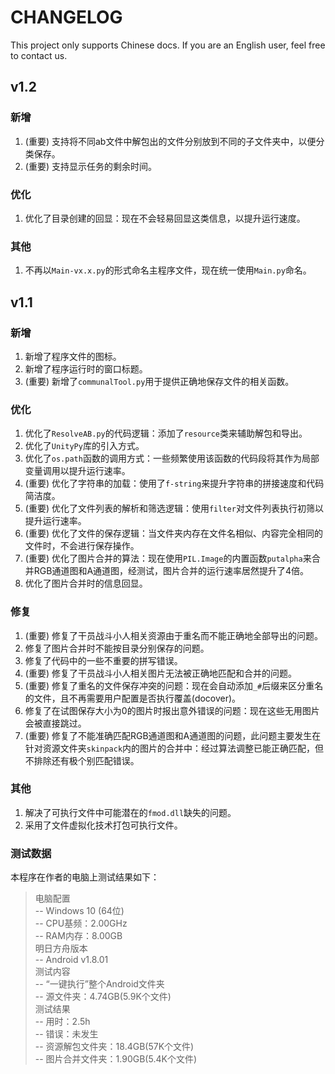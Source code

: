 CHANGELOG
==========
This project only supports Chinese docs. If you are an English user, feel free to contact us.

## v1.2
### 新增
1. (重要) 支持将不同ab文件中解包出的文件分别放到不同的子文件夹中，以便分类保存。
2. (重要) 支持显示任务的剩余时间。

### 优化
1. 优化了目录创建的回显：现在不会轻易回显这类信息，以提升运行速度。

### 其他
1. 不再以`Main-vx.x.py`的形式命名主程序文件，现在统一使用`Main.py`命名。


## v1.1
### 新增
1. 新增了程序文件的图标。
2. 新增了程序运行时的窗口标题。
3. (重要) 新增了`communalTool.py`用于提供正确地保存文件的相关函数。

### 优化
1. 优化了`ResolveAB.py`的代码逻辑：添加了`resource`类来辅助解包和导出。
2. 优化了`UnityPy`库的引入方式。
3. 优化了`os.path`函数的调用方式：一些频繁使用该函数的代码段将其作为局部变量调用以提升运行速率。
4. (重要) 优化了字符串的加载：使用了`f-string`来提升字符串的拼接速度和代码简洁度。
5. (重要) 优化了文件列表的解析和筛选逻辑：使用`filter`对文件列表执行初筛以提升运行速率。
6. (重要) 优化了文件的保存逻辑：当文件夹内存在文件名相似、内容完全相同的文件时，不会进行保存操作。
7. (重要) 优化了图片合并的算法：现在使用`PIL.Image`的内置函数`putalpha`来合并RGB通道图和A通道图，经测试，图片合并的运行速率居然提升了4倍。
8. 优化了图片合并时的信息回显。

### 修复
1. (重要) 修复了干员战斗小人相关资源由于重名而不能正确地全部导出的问题。
2. 修复了图片合并时不能按目录分别保存的问题。
3. 修复了代码中的一些不重要的拼写错误。
4. (重要) 修复了干员战斗小人相关图片无法被正确地匹配和合并的问题。
5. (重要) 修复了重名的文件保存冲突的问题：现在会自动添加`_#`后缀来区分重名的文件，且不再需要用户配置是否执行覆盖(docover)。
6. 修复了在试图保存大小为0的图片时报出意外错误的问题：现在这些无用图片会被直接跳过。
7. (重要) 修复了不能准确匹配RGB通道图和A通道图的问题，此问题主要发生在针对资源文件夹`skinpack`内的图片的合并中：经过算法调整已能正确匹配，但不排除还有极个别匹配错误。

### 其他
1. 解决了可执行文件中可能潜在的`fmod.dll`缺失的问题。
2. 采用了文件虚拟化技术打包可执行文件。

### 测试数据
本程序在作者的电脑上测试结果如下：
> 电脑配置  
> -- Windows 10 (64位)  
> -- CPU基频：2.00GHz  
> -- RAM内存：8.00GB  
> 明日方舟版本  
> -- Android v1.8.01  
> 测试内容  
> -- “一键执行”整个Android文件夹  
> -- 源文件夹：4.74GB(5.9K个文件)  
> 测试结果  
> -- 用时：2.5h  
> -- 错误：未发生  
> -- 资源解包文件夹：18.4GB(57K个文件)  
> -- 图片合并文件夹：1.90GB(5.4K个文件)  
